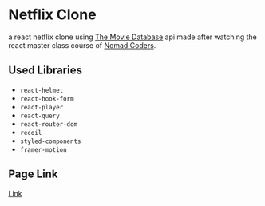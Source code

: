 # Netflix Clone

a react netflix clone using [The Movie Database](https://www.themoviedb.org/) api
made after watching the react master class course of [Nomad Coders](https://nomadcoders.co/).

## Used Libraries

- `react-helmet`
- `react-hook-form`
- `react-player`
- `react-query`
- `react-router-dom`
- `recoil`
- `styled-components`
- `framer-motion`

## Page Link

[Link](https://the-new-kim.github.io/netflix-clone/)
